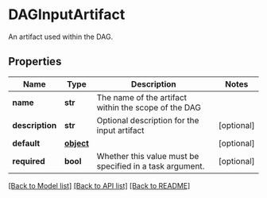# DAGInputArtifact

An artifact used within the DAG.
## Properties
Name | Type | Description | Notes
------------ | ------------- | ------------- | -------------
**name** | **str** | The name of the artifact within the scope of the DAG | 
**description** | **str** | Optional description for the input artifact | [optional] 
**default** | [**object**](.md) |  | [optional] 
**required** | **bool** | Whether this value must be specified in a task argument. | [optional] 

[[Back to Model list]](../README.md#documentation-for-models) [[Back to API list]](../README.md#documentation-for-api-endpoints) [[Back to README]](../README.md)


